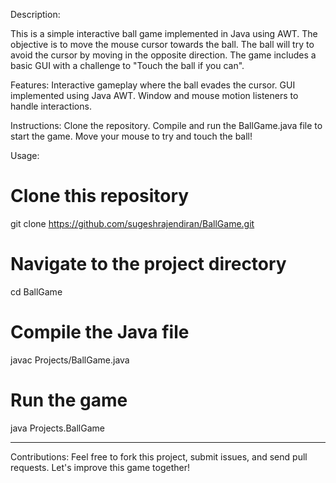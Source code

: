 Description:

This is a simple interactive ball game implemented in Java using AWT. The objective is to move the mouse cursor towards the ball. The ball will try to avoid the cursor by moving in the opposite direction. The game includes a basic GUI with a challenge to "Touch the ball if you can".

Features:
Interactive gameplay where the ball evades the cursor.
GUI implemented using Java AWT.
Window and mouse motion listeners to handle interactions.

Instructions:
Clone the repository.
Compile and run the BallGame.java file to start the game.
Move your mouse to try and touch the ball!

Usage:
# Clone this repository
git clone https://github.com/sugeshrajendiran/BallGame.git

# Navigate to the project directory
cd BallGame

# Compile the Java file
javac Projects/BallGame.java

# Run the game
java Projects.BallGame

******************************************************************************************************************************************************************************

Contributions:
Feel free to fork this project, submit issues, and send pull requests. Let's improve this game together!

